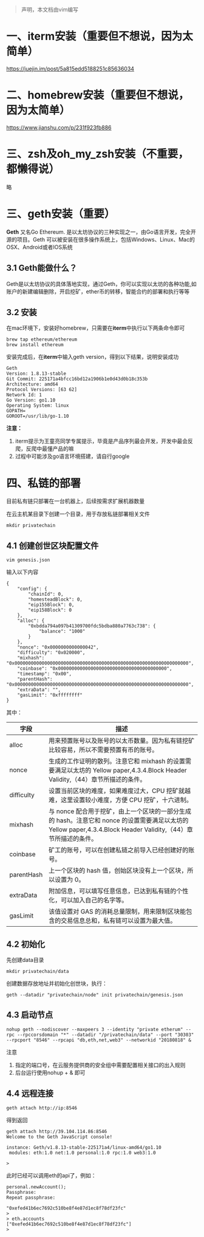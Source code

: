 > 声明，本文档由vim编写

# 一、iterm安装（重要但不想说，因为太简单）

https://juejin.im/post/5a815edd5188251c85636034

# 二、homebrew安装（重要但不想说，因为太简单）

https://www.jianshu.com/p/231f923fb886

# 三、zsh及oh_my_zsh安装（不重要，都懒得说）

略

# 三、geth安装（重要）

**Geth** 又名Go Ethereum. 是以太坊协议的三种实现之一，由Go语言开发，完全开源的项目。Geth 可以被安装在很多操作系统上，包括Windows、Linux、Mac的OSX、Android或者IOS系统

## 3.1 Geth能做什么？

Geth是以太坊协议的具体落地实现，通过Geth，你可以实现以太坊的各种功能,如账户的新建编辑删除，开启挖矿，ether币的转移，智能合约的部署和执行等等

## 3.2 安装

在mac环境下，安装好homebrew，只需要在**iterm**中执行以下两条命令即可

```
brew tap ethereum/ethereum
brew install ethereum
```

安装完成后，在**iterm**中输入geth version，得到以下结果，说明安装成功

```
Geth
Version: 1.8.13-stable
Git Commit: 225171a4bfcc16bd12a1906b1e0d43d0b18c353b
Architecture: amd64
Protocol Versions: [63 62]
Network Id: 1
Go Version: go1.10
Operating System: linux
GOPATH=
GOROOT=/usr/lib/go-1.10
```

**注意：**

1. iterm提示为王童亮同学专属提示，毕竟是产品序列最会开发，开发中最会反爬，反爬中最懂产品的嘛
2. 过程中可能涉及go语言环境搭建，请自行google



# 四、私链的部署

目前私有链只部署在一台机器上，后续按需求扩展机器数量

在云主机某目录下创建一个目录，用于存放私链部署相关文件

```
mkdir privatechain
```

## 4.1 创建创世区块配置文件

```
vim genesis.json
```

输入以下内容

```
{
    "config": {
        "chainId": 0,
        "homesteadBlock": 0,
        "eip155Block": 0,
        "eip158Block": 0
    },
    "alloc": {
        "0xbdda794a097b41309700fdc5bdba880a7763c738": {
            "balance": "1000"
        }
    },
    "nonce": "0x0000000000000042",
    "difficulty": "0x020000",
    "mixhash": "0x0000000000000000000000000000000000000000000000000000000000000000",
    "coinbase": "0x0000000000000000000000000000000000000000",
    "timestamp": "0x00",
    "parentHash": "0x0000000000000000000000000000000000000000000000000000000000000000",
    "extraData": "",
    "gasLimit": "0xffffffff"
}
```

其中：

| 字段       | 描述                                                         |
| ---------- | ------------------------------------------------------------ |
| alloc      | 用来预置账号以及账号的以太币数量。因为私有链挖矿比较容易，所以不需要预置有币的账号。 |
| nonce      | 生成的工作证明的散列。注意它和 mixhash 的设置需要满足以太坊的 Yellow paper,4.3.4.Block Header Validity,（44）章节所描述的条件。 |
| difficulty | 设置当前区块的难度，如果难度过大，CPU 挖矿就越难，这里设置较小难度，方便 CPU 挖矿，十六进制。 |
| mixhash    | 与 nonce 配合用于挖矿，由上一个区块的一部分生成的 hash。注意它和 nonce 的设置需要满足以太坊的 Yellow paper,4.3.4.Block Header Validity,（44）章节所描述的条件。 |
| coinbase   | 矿工的账号，可以在创建私链之前导入已经创建好的账号。         |
| parentHash | 上一个区块的 hash 值，创始区块没有上一个区块，所以设置为 0。 |
| extraData  | 附加信息，可以填写任意信息，已达到私有链的个性化，可以加入自己的名字等。 |
| gasLimit   | 该值设置对 GAS 的消耗总量限制，用来限制区块能包含的交易信息总和，私有链可以设置为最大值。 |

## 4.2 初始化

先创建data目录

```
mkdir privatechain/data
```

创建数据存放地址并初始化创世块，执行：

```
geth --datadir "privatechain/node" init privatechain/genesis.json
```

## 4.3 启动节点

```
nohup geth --nodiscover --maxpeers 3 --identity "private etherum" --rpc --rpccorsdomain "*" --datadir "/privatechain/data" --port "30303" --rpcport "8546" --rpcapi "db,eth,net,web3" --networkid "20180818" &
```

注意

1. 指定的端口号，在云服务提供商的安全组中需要配置相关接口的出入规则
2. 后台运行使用nohup + & 即可

## 4.4 远程连接

```
geth attach http://ip:8546
```

得到返回

```
geth attach http://39.104.114.86:8546
Welcome to the Geth JavaScript console!

instance: Geth/v1.8.13-stable-225171a4/linux-amd64/go1.10
 modules: eth:1.0 net:1.0 personal:1.0 rpc:1.0 web3:1.0

>
```

此时已经可以调用eth的api了，例如：

```
personal.newAccount();
Passphrase:
Repeat passphrase:

"0xefed41b6ec7692c510be8f4e87d1ec8f78df23fc"
>
> eth.accounts
["0xefed41b6ec7692c510be8f4e87d1ec8f78df23fc"]
>
```